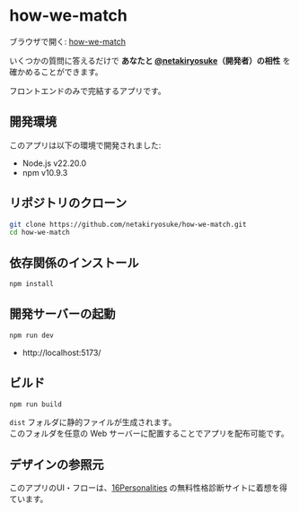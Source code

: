 how-we-match
========================================
ブラウザで開く: [how-we-match](https://how-we-match.vercel.app/)

いくつかの質問に答えるだけで **あなたと [@netakiryosuke](https://github.com/netakiryosuke)（開発者）の相性** を確かめることができます。

フロントエンドのみで完結するアプリです。


開発環境
----------------------------------------

このアプリは以下の環境で開発されました:

- Node.js v22.20.0
- npm v10.9.3

リポジトリのクローン
----------------------------------------

```bash
git clone https://github.com/netakiryosuke/how-we-match.git
cd how-we-match
```

依存関係のインストール
----------------------------------------

```bash
npm install
```

開発サーバーの起動
----------------------------------------

```bash
npm run dev
```

* http://localhost:5173/

ビルド
----------------------------------------

```bash
npm run build
```

`dist` フォルダに静的ファイルが生成されます。  
このフォルダを任意の Web サーバーに配置することでアプリを配布可能です。

デザインの参照元
----------------------------------------

このアプリのUI・フローは、[16Personalities](https://www.16personalities.com/free-personality-test) の無料性格診断サイトに着想を得ています。
